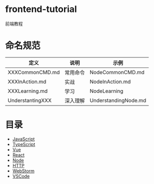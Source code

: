 # frontend-tutorial

前端教程



# 命名规范

| 定义             | 说明     | 示例                  |
| ---------------- | -------- | --------------------- |
| XXXCommonCMD.md  | 常用命令 | NodeCommonCMD.md     |
| XXXInAction.md   | 实战     | NodeInAction.md      |
| XXXLearning.md   | 学习     | NodeLearning         |
| UnderstantingXXX | 深入理解 | UnderstandingNode.md |



# 目录

- [JavaScript](https://github.com/EmonCodingFrontEnd/frontend-tutorial/blob/master/tutorials/JavaScript/JavaScriptInAction.md)
- [TypeScript](https://github.com/EmonCodingFrontEnd/frontend-tutorial/tree/master/tutorials/TypeScript)
- [Vue](https://github.com/EmonCodingFrontEnd/frontend-tutorial/tree/master/tutorials/Vue)
- [React](https://github.com/EmonCodingFrontEnd/frontend-tutorial/tree/master/tutorials/React)
- [Node](https://github.com/EmonCodingFrontEnd/frontend-tutorial/tree/master/tutorials/Node)
- [HTTP](https://github.com/EmonCodingFrontEnd/frontend-tutorial/tree/master/tutorials/HTTP)
- [WebStorm](https://github.com/EmonCodingFrontEnd/frontend-tutorial/tree/master/tutorials/WebStorm)
- [VSCode](https://github.com/EmonCodingFrontEnd/frontend-tutorial/tree/master/tutorials/VSCode)

